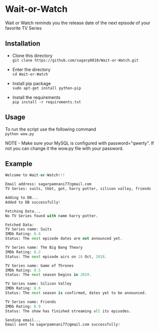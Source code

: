 # Wait-or-Watch
Wait or Watch reminds you the release date of the next episode of your favorite TV Series

## Installation

- Clone this directory \
`git clone https://github.com/sagarp0810/Wait-or-Watch.git`

- Enter the directory \
`cd Wait-or-Watch`

- Install pip package \
`sudo apt-get install python-pip`

- Install the requirements \
`pip install -r requirements.txt`

## Usage
To run the script use the following command \
`python wow.py`

NOTE - Make sure your MySQL is configured with password="qwerty". If not you can change it the wow.py file with your password.

## Example

```python wow.py 
Welcome to Wait-or-Watch!!!

Email address: sagarpamnani77@gmail.com
TV Series: suits, tbbt, got, harry potter, silicon valley, friends

Adding to DB...
Added to DB successfully!

Fetching Data...
No TV Series found with name harry potter.

Fetched Data:
TV Series name: Suits
IMDb Rating: 8.6
Status: The next episode dates are not announced yet.

TV Series name: The Big Bang Theory
IMDb Rating: 8.2
Status: The next episode airs on 18 Oct, 2018.

TV Series name: Game of Thrones
IMDb Rating: 9.5
Status: The next season begins in 2019.

TV Series name: Silicon Valley
IMDb Rating: 8.6
Status: The next season is confirmed, dates yet to be announced.

TV Series name: Friends
IMDb Rating: 8.9
Status: The show has finished streaming all its episodes.

Sending email...
Email sent to sagarpamnani77@gmail.com successfully!
```
